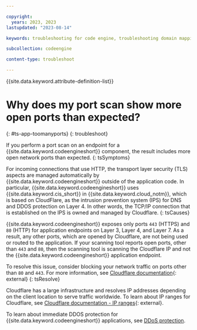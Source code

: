 ```yaml
---

copyright:
  years: 2023, 2023
lastupdated: "2023-08-14"

keywords: troubleshooting for code engine, troubleshooting domain mapping in code engine, tips for custom domain mapping in code engine, debugging custom domain mapping in code engine, custom domain mapping and code engine, application scaling in code engine, scaling http requests in code engine, open ports, Cloudflare, ports, scan, scanning tool

subcollection: codeengine

content-type: troubleshoot

---
```


{{site.data.keyword.attribute-definition-list}}

# Why does my port scan show more open ports than expected?
{: #ts-app-toomanyports}
{: troubleshoot}


If you perform a port scan on an endpoint for a {{site.data.keyword.codeengineshort}} component, the result includes more open network ports than expected. 
{: tsSymptoms}

For incoming connections that use HTTP, the transport layer security (TLS) aspects are managed automatically by {{site.data.keyword.codeengineshort}} outside of the application code. In particular, {{site.data.keyword.codeengineshort}} uses {{site.data.keyword.cis_short}} in {{site.data.keyword.cloud_notm}}, which is based on CloudFlare, as the intrusion prevention system (IPS) for DNS and DDOS protection on Layer 4. In other words, the TCP/IP connection that is established on the IPS is owned and managed by Cloudflare. 
{: tsCauses}

{{site.data.keyword.codeengineshort}} exposes only ports `443` (HTTPS) and `80` (HTTP) for application endpoints on Layer 3, Layer 4, and Layer 7. As a result, any other ports, which are opened by Cloudflare, are not being used or routed to the application. If your scanning tool reports open ports, other than `443` and `80`, then the scanning tool is scanning the Cloudflare IP and not the {{site.data.keyword.codeengineshort}} application endpoint. 

To resolve this issue, consider blocking your network traffic on ports other than `80` and `443`. For more information, see [Cloudflare documentation](https://developers.cloudflare.com/fundamentals/get-started/reference/network-ports/#how-to-block-traffic-on-additional-ports){: external} 
{: tsResolve}

Cloudflare has a large infrastructure and resolves IP addresses depending on the client location to serve traffic worldwide. To learn about IP ranges for Cloudflare, see [Cloudflare documentation - IP ranges](https://www.cloudflare.com/ips/){: external}. 

To learn about immediate DDOS protection for {{site.data.keyword.codeengineshort}} applications, see [DDoS protection](/docs/codeengine?topic=codeengine-secure#secure-ddos). 




